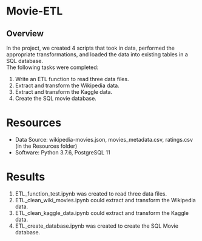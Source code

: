 # Movie-ETL
## Overview
In the project, we created 4 scripts that took in data, performed the appropriate transformations, and loaded the data into existing tables in a SQL database.  
The following tasks were completed:
1.	Write an ETL function to read three data files.
2.	Extract and transform the Wikipedia data.
3.	Extract and transform the Kaggle data.
4.	Create the SQL movie database.
# Resources
-	Data Source: wikipedia-movies.json, movies_metadata.csv, ratings.csv (in the Resources folder)
-	Software: Python 3.7.6, PostgreSQL 11
# Results
1. ETL_function_test.ipynb was created to read three data files.
2. ETL_clean_wiki_movies.ipynb could extract and transform the Wikipedia data.
3. ETL_clean_kaggle_data.ipynb could extract and transform the Kaggle data.
4. ETL_create_database.ipynb was created to create the SQL Movie database.
